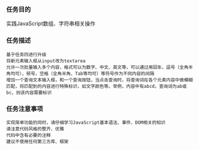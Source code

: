 ### 任务目的

实践JavaScript数组、字符串相关操作

### 任务描述

	基于任务四进行升级
	将新元素输入框从input改为textarea
	允许一次批量输入多个内容，格式可以为数字、中文、英文等，可以通过用回车，逗号（全角半角均可），顿号，空格（全角半角、Tab等均可）等符号作为不同内容的间隔
	增加一个查询文本输入框，和一个查询按钮，当点击查询时，将查询词在各个元素内容中做模糊匹配，将匹配到的内容进行特殊标识，如文字颜色等。举例，内容中有abcd，查询词为ab或bc，则该内容需要标识

### 任务注意事项

	实现简单功能的同时，请仔细学习JavaScript基本语法、事件、DOM相关的知识
	请注意代码风格的整齐、优雅
	代码中含有必要的注释
	建议不使用任何第三方库、框架
